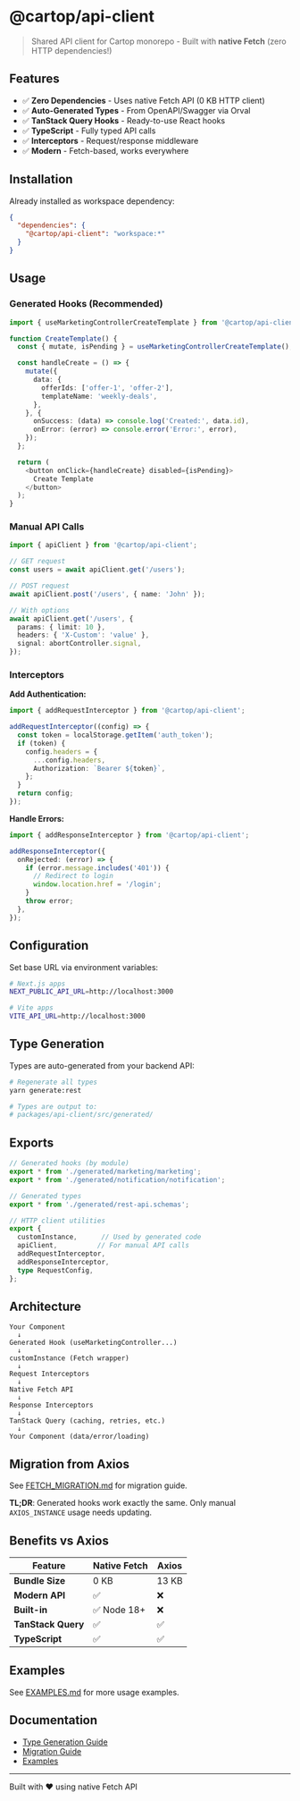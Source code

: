 # @cartop/api-client

> Shared API client for Cartop monorepo - Built with **native Fetch** (zero HTTP dependencies!)

## Features

- ✅ **Zero Dependencies** - Uses native Fetch API (0 KB HTTP client)
- ✅ **Auto-Generated Types** - From OpenAPI/Swagger via Orval
- ✅ **TanStack Query Hooks** - Ready-to-use React hooks
- ✅ **TypeScript** - Fully typed API calls
- ✅ **Interceptors** - Request/response middleware
- ✅ **Modern** - Fetch-based, works everywhere

## Installation

Already installed as workspace dependency:

```json
{
  "dependencies": {
    "@cartop/api-client": "workspace:*"
  }
}
```

## Usage

### Generated Hooks (Recommended)

```typescript
import { useMarketingControllerCreateTemplate } from '@cartop/api-client';

function CreateTemplate() {
  const { mutate, isPending } = useMarketingControllerCreateTemplate();

  const handleCreate = () => {
    mutate({
      data: {
        offerIds: ['offer-1', 'offer-2'],
        templateName: 'weekly-deals',
      },
    }, {
      onSuccess: (data) => console.log('Created:', data.id),
      onError: (error) => console.error('Error:', error),
    });
  };

  return (
    <button onClick={handleCreate} disabled={isPending}>
      Create Template
    </button>
  );
}
```

### Manual API Calls

```typescript
import { apiClient } from '@cartop/api-client';

// GET request
const users = await apiClient.get('/users');

// POST request
await apiClient.post('/users', { name: 'John' });

// With options
await apiClient.get('/users', {
  params: { limit: 10 },
  headers: { 'X-Custom': 'value' },
  signal: abortController.signal,
});
```

### Interceptors

**Add Authentication:**
```typescript
import { addRequestInterceptor } from '@cartop/api-client';

addRequestInterceptor((config) => {
  const token = localStorage.getItem('auth_token');
  if (token) {
    config.headers = {
      ...config.headers,
      Authorization: `Bearer ${token}`,
    };
  }
  return config;
});
```

**Handle Errors:**
```typescript
import { addResponseInterceptor } from '@cartop/api-client';

addResponseInterceptor({
  onRejected: (error) => {
    if (error.message.includes('401')) {
      // Redirect to login
      window.location.href = '/login';
    }
    throw error;
  },
});
```

## Configuration

Set base URL via environment variables:

```bash
# Next.js apps
NEXT_PUBLIC_API_URL=http://localhost:3000

# Vite apps
VITE_API_URL=http://localhost:3000
```

## Type Generation

Types are auto-generated from your backend API:

```bash
# Regenerate all types
yarn generate:rest

# Types are output to:
# packages/api-client/src/generated/
```

## Exports

```typescript
// Generated hooks (by module)
export * from './generated/marketing/marketing';
export * from './generated/notification/notification';

// Generated types
export * from './generated/rest-api.schemas';

// HTTP client utilities
export {
  customInstance,      // Used by generated code
  apiClient,          // For manual API calls
  addRequestInterceptor,
  addResponseInterceptor,
  type RequestConfig,
};
```

## Architecture

```
Your Component
  ↓
Generated Hook (useMarketingController...)
  ↓
customInstance (Fetch wrapper)
  ↓
Request Interceptors
  ↓
Native Fetch API
  ↓
Response Interceptors
  ↓
TanStack Query (caching, retries, etc.)
  ↓
Your Component (data/error/loading)
```

## Migration from Axios

See [FETCH_MIGRATION.md](./FETCH_MIGRATION.md) for migration guide.

**TL;DR**: Generated hooks work exactly the same. Only manual `AXIOS_INSTANCE` usage needs updating.

## Benefits vs Axios

| Feature | Native Fetch | Axios |
|---------|--------------|-------|
| **Bundle Size** | 0 KB | 13 KB |
| **Modern API** | ✅ | ❌ |
| **Built-in** | ✅ Node 18+ | ❌ |
| **TanStack Query** | ✅ | ✅ |
| **TypeScript** | ✅ | ✅ |

## Examples

See [EXAMPLES.md](../../EXAMPLES.md) for more usage examples.

## Documentation

- [Type Generation Guide](../../docs/TYPE_GENERATION.md)
- [Migration Guide](./FETCH_MIGRATION.md)
- [Examples](../../EXAMPLES.md)

---

Built with ❤️ using native Fetch API
